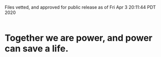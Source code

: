 Files vetted, and approved for public release as of Fri Apr  3 20:11:44 PDT 2020<br><br><h1>Together we are power, and power can save a life.</h1>
